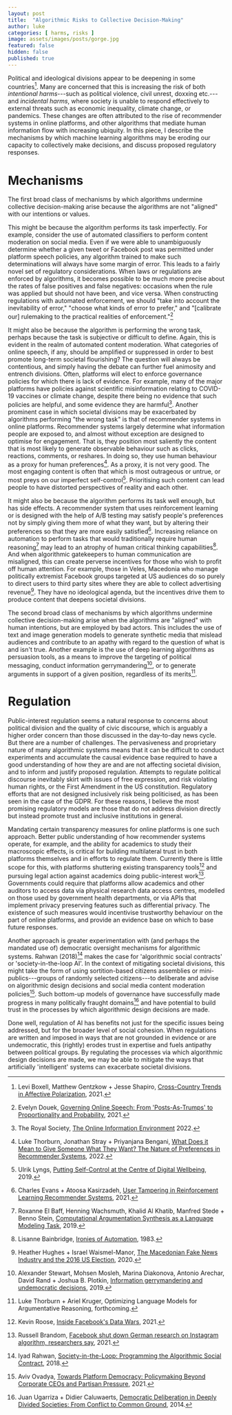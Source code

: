 ```yaml
---
layout: post
title:  "Algorithmic Risks to Collective Decision-Making"
author: luke
categories: [ harms, risks ]
image: assets/images/posts/gorge.jpg
featured: false
hidden: false
published: true
---
```


Political and ideological divisions appear to be deepening in some
countries[^1]. Many are concerned that this is increasing the risk of
both *intentional harms*---such as political violence, civil unrest,
doxxing etc.---and *incidental harms*, where society is unable to
respond effectively to external threats such as economic inequality,
climate change, or pandemics. These changes are often attributed to the
rise of recommender systems in online platforms, and other algorithms
that mediate human information flow with increasing ubiquity. In this
piece, I describe the mechanisms by which machine learning algorithms
may be eroding our capacity to collectively make decisions, and discuss
proposed regulatory responses.

# Mechanisms

The first broad class of mechanisms by which algorithms undermine
collective decision-making arise because the algorithms are not
"aligned" with our intentions or values.

This might be because the algorithm performs its task imperfectly. For
example, consider the use of automated classifiers to perform content
moderation on social media. Even if we were able to unambiguously
determine whether a given tweet or Facebook post was permitted under
platform speech policies, any algorithm trained to make such
determinations will always have some margin of error. This leads to a
fairly novel set of regulatory considerations. When laws or regulations
are enforced by algorithms, it becomes possible to be much more precise
about the rates of false positives and false negatives: occasions when
the rule was applied but should not have been, and vice versa. When
constructing regulations with automated enforcement, we should "take
into account the inevitability of error," "choose what kinds of error to
prefer," and "\[calibrate our\] rulemaking to the practical realities of
enforcement."[^2]

It might also be because the algorithm is performing the wrong task,
perhaps because the task is subjective or difficult to define. Again,
this is evident in the realm of automated content moderation. What
categories of online speech, if any, should be amplified or suppressed
in order to best promote long-term societal flourishing? The question
will always be contentious, and simply having the debate can further
fuel animosity and entrench divisions. Often, platforms will elect to
enforce governance policies for which there is lack of evidence. For
example, many of the major platforms have policies against scientific
misinformation relating to COVID-19 vaccines or climate change, despite
there being no evidence that such policies are helpful, and some
evidence they are harmful[^3]. Another prominent case in which societal
divisions may be exacerbated by algorithms performing "the wrong task"
is that of recommender systems in online platforms. Recommender systems
largely determine what information people are exposed to, and almost
without exception are designed to optimise for engagement. That is, they
position most saliently the content that is most likely to generate
observable behaviour such as clicks, reactions, comments, or reshares.
In doing so, they use human behaviour as a proxy for human
preferences[^4]. As a proxy, it is not very good. The most engaging
content is often that which is most outrageous or untrue, or most preys
on our imperfect self-control[^5]. Prioritising such content can lead
people to have distorted perspectives of reality and each other.

It might also be because the algorithm performs its task well enough,
but has side effects. A recommender system that uses reinforcement
learning or is designed with the help of A/B testing may satisfy
people's preferences not by simply giving them more of what they want,
but by altering their preferences so that they are more easily
satisfied[^6]. Increasing reliance on automation to perform tasks that
would traditionally require human reasoning[^7] may lead to an atrophy
of human critical thinking capabilities[^8]. And when algorithmic
gatekeepers to human communication are misaligned, this can create
perverse incentives for those who wish to profit off human attention.
For example, those in Veles, Macedonia who manage politically extremist
Facebook groups targeted at US audiences do so purely to direct users to
third party sites where they are able to collect advertising
revenue[^9]. They have no ideological agenda, but the incentives drive
them to produce content that deepens societal divisions.

The second broad class of mechanisms by which algorithms undermine
collective decision-making arise when the algorithms are "aligned" with
human intentions, but are employed by bad actors. This includes the use
of text and image generation models to generate synthetic media that
mislead audiences and contribute to an apathy with regard to the
question of what is and isn't true. Another example is the use of deep
learning algorithms as persuasion tools, as a means to improve the
targeting of political messaging, conduct information
gerrymandering[^10], or to generate arguments in support of a given
position, regardless of its merits[^11].

# Regulation

Public-interest regulation seems a natural response to concerns about
political division and the quality of civic discourse, which is arguably
a higher order concern than those discussed in the day-to-day news
cycle. But there are a number of challenges. The pervasiveness and
proprietary nature of many algorithmic systems means that it can be
difficult to conduct experiments and accumulate the causal evidence base
required to have a good understanding of how they are and are not
affecting societal division, and to inform and justify proposed
regulation. Attempts to regulate political discourse inevitably skirt
with issues of free expression, and risk violating human rights, or the
First Amendment in the US constitution. Regulatory efforts that are not
designed inclusively risk being politicised, as has been seen in the
case of the GDPR. For these reasons, I believe the most promising
regulatory models are those that do not address division directly but
instead promote trust and inclusive institutions in general.

Mandating certain transparency measures for online platforms is one such
approach. Better public understanding of how recommender systems
operate, for example, and the ability for academics to study their
macroscopic effects, is critical for building multilateral trust in both
platforms themselves and in efforts to regulate them. Currently there is
little scope for this, with platforms shuttering existing transparency
tools[^12] and pursuing legal action against academics doing
public-interest work[^13]. Governments could require that platforms
allow academics and other auditors to access data via physical research
data access centres, modelled on those used by government health
departments, or via APIs that implement privacy preserving features such
as differential privacy. The existence of such measures would
incentivise trustworthy behaviour on the part of online platforms, and
provide an evidence base on which to base future responses.

Another approach is greater experimentation with (and perhaps the
mandated use of) democratic oversight mechanisms for algorithmic
systems. Rahwan (2018)[^14] makes the case for 'algorithmic social
contracts' or 'society-in-the-loop AI'. In the context of mitigating
societal divisions, this might take the form of using sortition-based
citizens assemblies or mini-publics---groups of randomly selected
citizens---to deliberate and advise on algorithmic design decisions and
social media content moderation policies[^15]. Such bottom-up models of
governance have successfully made progress in many politically fraught
domains[^16] and have potential to build trust in the processes by which
algorithmic design decisions are made.

Done well, regulation of AI has benefits not just for the specific
issues being addressed, but for the broader level of social cohesion.
When regulations are written and imposed in ways that are not grounded
in evidence or are undemocratic, this (rightly) erodes trust in
expertise and fuels antipathy between political groups. By regulating
the processes via which algorithmic design decisions are made, we may be
able to mitigate the ways that artificially 'intelligent' systems can
exacerbate societal divisions.

[^1]: Levi Boxell, Matthew Gentzkow + Jesse Shapiro, [Cross-Country
    Trends in Affective
    Polarization](https://doi.org/10.3386/w26669), 2021.

[^2]: Evelyn Douek, [Governing Online Speech: From \'Posts-As-Trumps\'
    to Proportionality and
    Probability](http://dx.doi.org/10.2139/ssrn.3679607),
    2021.

[^3]: The Royal Society, [The Online Information
    Environment](https://royalsociety.org/-/media/policy/projects/online-information-environment/the-online-information-environment.pdf)
    2022.

[^4]: Luke Thorburn, Jonathan Stray + Priyanjana Bengani, [What Does it
    Mean to Give Someone What They Want? The Nature of Preferences in
    Recommender
    Systems](https://medium.com/understanding-recommenders/what-does-it-mean-to-give-someone-what-they-want-the-nature-of-preferences-in-recommender-systems-82b5a1559157),
    2022.

[^5]: Ulrik Lyngs, [Putting Self-Control at the Centre of Digital
    Wellbeing](https://ulriklyngs.com/pdfs/2019-02-08_Lyngs_workshop_digi_wellbeing.pdf),
    2019.

[^6]: Charles Evans + Atoosa Kasirzadeh, [User Tampering in
    Reinforcement Learning Recommender
    Systems](https://arxiv.org/pdf/2109.04083.pdf), 2021.

[^7]: Roxanne El Baff, Henning Wachsmuth, Khalid Al Khatib, Manfred
    Stede + Benno Stein, [Computational Argumentation Synthesis as a
    Language Modeling
    Task](http://dx.doi.org/10.18653/v1/W19-8607), 2019.

[^8]: Lisanne Bainbridge, [Ironies of
    Automation](https://doi.org/10.1016/S1474-6670(17)62897-0),
    1983.

[^9]: Heather Hughes + Israel Waismel-Manor, [The Macedonian Fake News
    Industry and the 2016 US
    Election](https://doi.org/10.1017/S1049096520000992),
    2020.

[^10]: Alexander Stewart, Mohsen Mosleh, Marina Diakonova, Antonio
    Arechar, David Rand + Joshua B. Plotkin, [Information
    gerrymandering and undemocratic
    decisions](https://www.nature.com/articles/s41586-019-1507-6),
    2019.

[^11]: Luke Thorburn + Ariel Kruger, Optimizing Language Models for
    Argumentative Reasoning, forthcoming.

[^12]: Kevin Roose, [Inside Facebook's Data
    Wars](https://www.nytimes.com/2021/07/14/technology/facebook-data.html),
    2021.

[^13]: Russell Brandom, [Facebook shut down German research on
    Instagram algorithm, researchers
    say](https://www.theverge.com/2021/8/13/22623354/facebook-instagram-algorithm-watch-research-legal-threat),
    2021.

[^14]: Iyad Rahwan, [Society-in-the-Loop: Programming the Algorithmic
    Social
    Contract](https://link.springer.com/article/10.1007/s10676-017-9430-8),
    2018.

[^15]: Aviv Ovadya, [Towards Platform Democracy: Policymaking Beyond
    Corporate CEOs and Partisan
    Pressure](https://www.belfercenter.org/publication/towards-platform-democracy-policymaking-beyond-corporate-ceos-and-partisan-pressure),
    2021.

[^16]: Juan Ugarriza + Didier Caluwaerts, [Democratic Deliberation in
    Deeply Divided Societies: From Conflict to Common
    Ground](https://link.springer.com/book/10.1057/9781137357816),
    2014.
